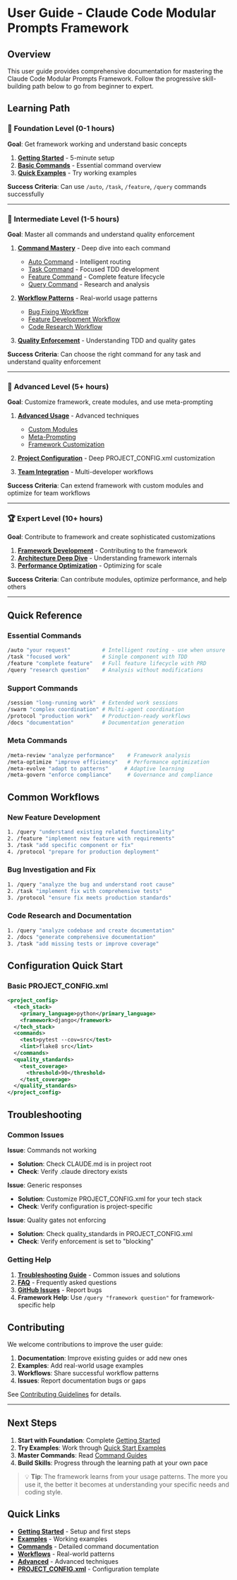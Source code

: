 # User Guide - Claude Code Modular Prompts Framework

## Overview
This user guide provides comprehensive documentation for mastering the Claude Code Modular Prompts Framework. Follow the progressive skill-building path below to go from beginner to expert.

## Learning Path

### 🎯 **Foundation Level** (0-1 hours)
**Goal**: Get framework working and understand basic concepts

1. **[Getting Started](../../GETTING_STARTED.md)** - 5-minute setup
2. **[Basic Commands](commands/README.md)** - Essential command overview
3. **[Quick Examples](../../examples/quick-start/)** - Try working examples

**Success Criteria**: Can use `/auto`, `/task`, `/feature`, `/query` commands successfully

---

### 🔧 **Intermediate Level** (1-5 hours)
**Goal**: Master all commands and understand quality enforcement

1. **[Command Mastery](commands/)** - Deep dive into each command
   - [Auto Command](commands/auto-command.md) - Intelligent routing
   - [Task Command](commands/task-command.md) - Focused TDD development
   - [Feature Command](commands/feature-command.md) - Complete feature lifecycle
   - [Query Command](commands/query-command.md) - Research and analysis

2. **[Workflow Patterns](workflows/)** - Real-world usage patterns
   - [Bug Fixing Workflow](workflows/bug-fixing-workflow.md)
   - [Feature Development Workflow](workflows/feature-development-workflow.md)
   - [Code Research Workflow](workflows/code-research-workflow.md)

3. **[Quality Enforcement](quality-enforcement.md)** - Understanding TDD and quality gates

**Success Criteria**: Can choose the right command for any task and understand quality enforcement

---

### 🚀 **Advanced Level** (5+ hours)
**Goal**: Customize framework, create modules, and use meta-prompting

1. **[Advanced Usage](../advanced/)** - Advanced techniques
   - [Custom Modules](../advanced/custom-modules.md)
   - [Meta-Prompting](../advanced/meta-prompting.md)
   - [Framework Customization](../advanced/framework-customization.md)

2. **[Project Configuration](project-configuration.md)** - Deep PROJECT_CONFIG.xml customization

3. **[Team Integration](team-integration.md)** - Multi-developer workflows

**Success Criteria**: Can extend framework with custom modules and optimize for team workflows

---

### 🏆 **Expert Level** (10+ hours)
**Goal**: Contribute to framework and create sophisticated customizations

1. **[Framework Development](framework-development.md)** - Contributing to the framework
2. **[Architecture Deep Dive](architecture-deep-dive.md)** - Understanding framework internals
3. **[Performance Optimization](performance-optimization.md)** - Optimizing for scale

**Success Criteria**: Can contribute modules, optimize performance, and help others

---

## Quick Reference

### Essential Commands
```bash
/auto "your request"          # Intelligent routing - use when unsure
/task "focused work"          # Single component with TDD
/feature "complete feature"   # Full feature lifecycle with PRD
/query "research question"    # Analysis without modifications
```

### Support Commands
```bash
/session "long-running work"  # Extended work sessions
/swarm "complex coordination" # Multi-agent coordination
/protocol "production work"   # Production-ready workflows
/docs "documentation"         # Documentation generation
```

### Meta Commands
```bash
/meta-review "analyze performance"    # Framework analysis
/meta-optimize "improve efficiency"   # Performance optimization
/meta-evolve "adapt to patterns"     # Adaptive learning
/meta-govern "enforce compliance"     # Governance and compliance
```

## Common Workflows

### New Feature Development
```bash
1. /query "understand existing related functionality"
2. /feature "implement new feature with requirements"
3. /task "add specific component or fix"
4. /protocol "prepare for production deployment"
```

### Bug Investigation and Fix
```bash
1. /query "analyze the bug and understand root cause"
2. /task "implement fix with comprehensive tests"
3. /protocol "ensure fix meets production standards"
```

### Code Research and Documentation
```bash
1. /query "analyze codebase and create documentation"
2. /docs "generate comprehensive documentation"
3. /task "add missing tests or improve coverage"
```

## Configuration Quick Start

### Basic PROJECT_CONFIG.xml
```xml
<project_config>
  <tech_stack>
    <primary_language>python</primary_language>
    <framework>django</framework>
  </tech_stack>
  <commands>
    <test>pytest --cov=src</test>
    <lint>flake8 src</lint>
  </commands>
  <quality_standards>
    <test_coverage>
      <threshold>90</threshold>
    </test_coverage>
  </quality_standards>
</project_config>
```

## Troubleshooting

### Common Issues

**Issue**: Commands not working
- **Solution**: Check CLAUDE.md is in project root
- **Check**: Verify .claude directory exists

**Issue**: Generic responses
- **Solution**: Customize PROJECT_CONFIG.xml for your tech stack
- **Check**: Verify configuration is project-specific

**Issue**: Quality gates not enforcing
- **Solution**: Check quality_standards in PROJECT_CONFIG.xml
- **Check**: Verify enforcement is set to "blocking"

### Getting Help

1. **[Troubleshooting Guide](troubleshooting.md)** - Common issues and solutions
2. **[FAQ](faq.md)** - Frequently asked questions
3. **[GitHub Issues](https://github.com/swm-sink/claude-code-modular-prompts/issues)** - Report bugs
4. **Framework Help**: Use `/query "framework question"` for framework-specific help

## Contributing

We welcome contributions to improve the user guide:

1. **Documentation**: Improve existing guides or add new ones
2. **Examples**: Add real-world usage examples
3. **Workflows**: Share successful workflow patterns
4. **Issues**: Report documentation bugs or gaps

See [Contributing Guidelines](../../CONTRIBUTING.md) for details.

---

## Next Steps

1. **Start with Foundation**: Complete [Getting Started](../../GETTING_STARTED.md)
2. **Try Examples**: Work through [Quick Start Examples](../../examples/quick-start/)
3. **Master Commands**: Read [Command Guides](commands/)
4. **Build Skills**: Progress through the learning path at your own pace

> 💡 **Tip**: The framework learns from your usage patterns. The more you use it, the better it becomes at understanding your specific needs and coding style.

## Quick Links

- **[Getting Started](../../GETTING_STARTED.md)** - Setup and first steps
- **[Examples](../../examples/)** - Working examples
- **[Commands](commands/)** - Detailed command documentation
- **[Workflows](workflows/)** - Real-world patterns
- **[Advanced](../advanced/)** - Advanced techniques
- **[PROJECT_CONFIG.xml](../../PROJECT_CONFIG.xml)** - Configuration template